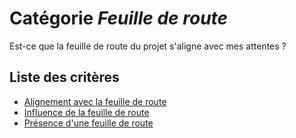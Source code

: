 # Catégorie *Feuille de route*

Est-ce que la feuille de route du projet s'aligne avec mes attentes ?

## Liste des critères

- [Alignement avec la feuille de route](./roadmap-alignment.md)
- [Influence de la feuille de route](./roadmap-influence.md)
- [Présence d'une feuille de route](./roadmap-presence.md)